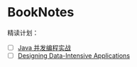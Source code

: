 # BookNotes

精读计划：
- [ ] [Java 并发编程实战](https://book.douban.com/subject/10484692/)
- [ ] [Designing Data-Intensive Applications](https://book.douban.com/subject/26197294/)

